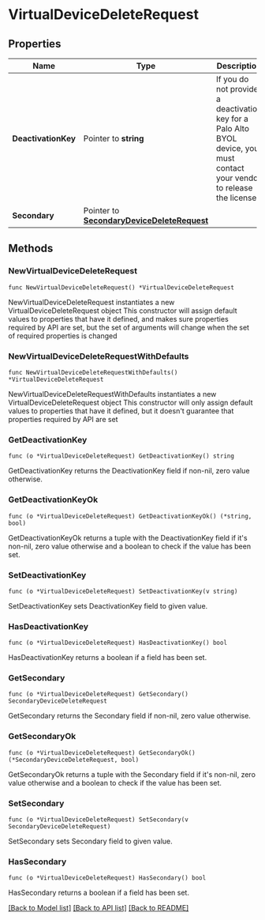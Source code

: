# VirtualDeviceDeleteRequest

## Properties

Name | Type | Description | Notes
------------ | ------------- | ------------- | -------------
**DeactivationKey** | Pointer to **string** | If you do not provide a deactivation key for a Palo Alto BYOL device, you must contact your vendor to release the license. | [optional] 
**Secondary** | Pointer to [**SecondaryDeviceDeleteRequest**](SecondaryDeviceDeleteRequest.md) |  | [optional] 

## Methods

### NewVirtualDeviceDeleteRequest

`func NewVirtualDeviceDeleteRequest() *VirtualDeviceDeleteRequest`

NewVirtualDeviceDeleteRequest instantiates a new VirtualDeviceDeleteRequest object
This constructor will assign default values to properties that have it defined,
and makes sure properties required by API are set, but the set of arguments
will change when the set of required properties is changed

### NewVirtualDeviceDeleteRequestWithDefaults

`func NewVirtualDeviceDeleteRequestWithDefaults() *VirtualDeviceDeleteRequest`

NewVirtualDeviceDeleteRequestWithDefaults instantiates a new VirtualDeviceDeleteRequest object
This constructor will only assign default values to properties that have it defined,
but it doesn't guarantee that properties required by API are set

### GetDeactivationKey

`func (o *VirtualDeviceDeleteRequest) GetDeactivationKey() string`

GetDeactivationKey returns the DeactivationKey field if non-nil, zero value otherwise.

### GetDeactivationKeyOk

`func (o *VirtualDeviceDeleteRequest) GetDeactivationKeyOk() (*string, bool)`

GetDeactivationKeyOk returns a tuple with the DeactivationKey field if it's non-nil, zero value otherwise
and a boolean to check if the value has been set.

### SetDeactivationKey

`func (o *VirtualDeviceDeleteRequest) SetDeactivationKey(v string)`

SetDeactivationKey sets DeactivationKey field to given value.

### HasDeactivationKey

`func (o *VirtualDeviceDeleteRequest) HasDeactivationKey() bool`

HasDeactivationKey returns a boolean if a field has been set.

### GetSecondary

`func (o *VirtualDeviceDeleteRequest) GetSecondary() SecondaryDeviceDeleteRequest`

GetSecondary returns the Secondary field if non-nil, zero value otherwise.

### GetSecondaryOk

`func (o *VirtualDeviceDeleteRequest) GetSecondaryOk() (*SecondaryDeviceDeleteRequest, bool)`

GetSecondaryOk returns a tuple with the Secondary field if it's non-nil, zero value otherwise
and a boolean to check if the value has been set.

### SetSecondary

`func (o *VirtualDeviceDeleteRequest) SetSecondary(v SecondaryDeviceDeleteRequest)`

SetSecondary sets Secondary field to given value.

### HasSecondary

`func (o *VirtualDeviceDeleteRequest) HasSecondary() bool`

HasSecondary returns a boolean if a field has been set.


[[Back to Model list]](../README.md#documentation-for-models) [[Back to API list]](../README.md#documentation-for-api-endpoints) [[Back to README]](../README.md)


